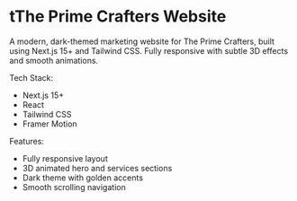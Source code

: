 # tThe Prime Crafters Website

A modern, dark-themed marketing website for The Prime Crafters, built using Next.js 15+ and Tailwind CSS. Fully responsive with subtle 3D effects and smooth animations.

Tech Stack:
- Next.js 15+
- React
- Tailwind CSS
- Framer Motion

Features:
- Fully responsive layout
- 3D animated hero and services sections
- Dark theme with golden accents
- Smooth scrolling navigation

